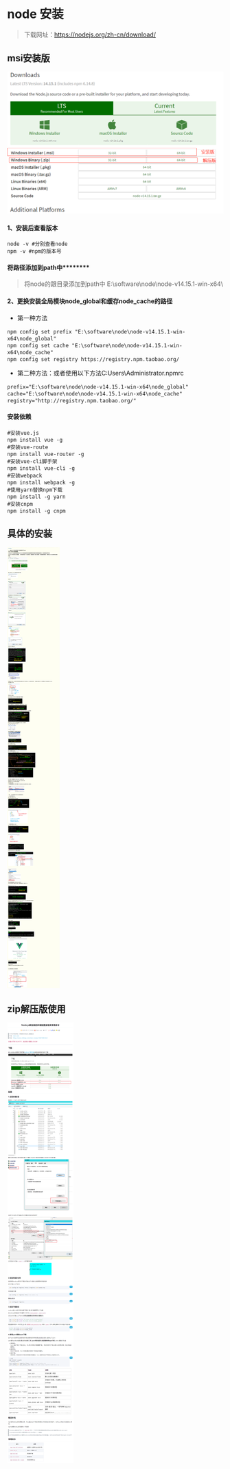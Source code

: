 # node 安装
>下载网址：https://nodejs.org/zh-cn/download/  
## msi安装版
![node](nodeDownload.png)
#### 1、安装后查看版本
```shell script
node -v #分别查看node
npm -v #npm的版本号
```
#### 将路径添加到path中********
> 将node的跟目录添加到path中 E:\software\node\node-v14.15.1-win-x64\
#### 2、更换安装全局模块node_global和缓存node_cache的路径
+ 第一种方法
```properties
npm config set prefix "E:\software\node\node-v14.15.1-win-x64\node_global"
npm config set cache "E:\software\node\node-v14.15.1-win-x64\node_cache"
npm config set registry https://registry.npm.taobao.org/
```
+ 第二种方法：或者使用以下方法C:Users\Administrator\.npmrc
```properties
prefix="E:\software\node\node-v14.15.1-win-x64\node_global"
cache="E:\software\node\node-v14.15.1-win-x64\node_cache"
registry="http://registry.npm.taobao.org/"
```
#### 安装依赖
```properties
#安装vue.js
npm install vue -g
#安装vue-route
npm install vue-router -g
#安装vue-cli脚手架
npm install vue-cli -g
#安装webpack
npm install webpack -g
#使用yarn替换npm下载
npm install -g yarn
#安装cnpm
npm install -g cnpm
```
## 具体的安装
![node安装](node-install.png)
## zip解压版使用
![node安装](node-unzip.png)